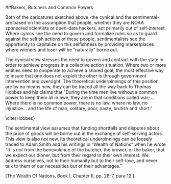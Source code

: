 ##Bakers, Butchers and Common Powers

Both of the caricatures sketched above -the cynical and the sentimental- are based on the assumption that people, whether they are NOAA sponsored scientists or open-data hackers, act primarily out of self-interest. Where cynics see the need to govern and formalize rules so as to guard against the selfish actions of these people, sentimentalists see the opportunity to capitalize on this selfishness by providing marketplaces where winners and loser will be “naturally” borne out. 

The cynical view stresses the need to govern and contract with the state in order to achieve progress in a collective action situation. Where two or more entities need to cooperate to achieve a shared goal, the most effective way to insure that one does not exploit the other is through government intervention and oversight. The theoretical underpinnings of this position are by no means new, they can be traced all the way back to Thomas Hobbes and his claims that "During the time men live without a common power to keep them all in awe, they are in that conditions called war; …Where there is no common power, there is no law, where no law, no injustice… and the life of man, solitary, poor, nasty, brutish and short."

\cite{Hobbes}

The sentimental view assumes that funding shortfalls and disputes about the price of goods will be borne out in the exchange of self-serving actors. This view is also not new, its theoretical underpinnings can be loosely traced to Adam Smith and his writings in “Wealth of Nations” when he wrote "It is not from the benevolence of the butcher, the brewer, or the baker, that we expect our dinner, but from their regard to their own interest. We address ourselves, not to their humanity but to their self-love, and never talk to them of our necessities but of their advantages."

[The Wealth Of Nations, Book I, Chapter II, pp. 26-7, para 12.]
